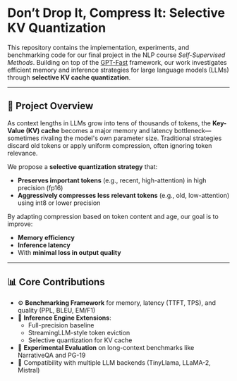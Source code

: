 # Don’t Drop It, Compress It: Selective KV Quantization

This repository contains the implementation, experiments, and benchmarking code for our final project in the NLP course *Self-Supervised Methods*. Building on top of the [GPT-Fast](https://github.com/karpathy/gpt-fast) framework, our work investigates efficient memory and inference strategies for large language models (LLMs) through **selective KV cache quantization**.

---

## 🧠 Project Overview

As context lengths in LLMs grow into tens of thousands of tokens, the **Key-Value (KV) cache** becomes a major memory and latency bottleneck—sometimes rivaling the model's own parameter size. Traditional strategies discard old tokens or apply uniform compression, often ignoring token relevance.

We propose a **selective quantization strategy** that:
- **Preserves important tokens** (e.g., recent, high-attention) in high precision (fp16)
- **Aggressively compresses less relevant tokens** (e.g., old, low-attention) using int8 or lower precision

By adapting compression based on token content and age, our goal is to improve:
- **Memory efficiency**
- **Inference latency**
- With **minimal loss in output quality**

---

## 📊 Core Contributions

- ⚙️ **Benchmarking Framework** for memory, latency (TTFT, TPS), and quality (PPL, BLEU, EM/F1)
- 🔁 **Inference Engine Extensions**:
  - Full-precision baseline
  - StreamingLLM-style token eviction
  - Selective quantization for KV cache
- 🔬 **Experimental Evaluation** on long-context benchmarks like NarrativeQA and PG-19
- 🔄 Compatibility with multiple LLM backends (TinyLlama, LLaMA-2, Mistral)

